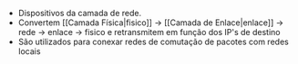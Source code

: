 - Dispositivos da camada de rede.
- Convertem [[Camada Física|fisico]] -> [[Camada de Enlace|enlace]] -> rede -> enlace -> fisico e retransmitem em função dos IP's de destino
- São utilizados para conexar redes de comutação de pacotes com redes locais